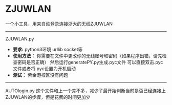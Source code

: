 # ZJUWLAN
一个小工具，用来自动登录连接浙大的无线ZJUWLAN 

---

ZJUWLAN.py
- **要求:**
python3环境 urllib socket等
- **使用方法：**
你需要在文件中更改你的无线账号和密码（如果程序出错，请先检查密码是否正确）
然后运行generatePY.py生成.pyc文件
可以直接双击.pyc文件或者将.pyc设置为开机启动
- **测试：**
紫金港校区没有问题
---
AUTOlogin.py
这个文件和上一个差不多，减少了最开始判断当前是否已经连接上ZJUWLAN的步骤，但是花费的时间更加少
